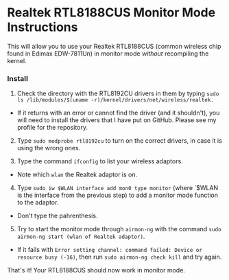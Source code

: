 # Realtek RTL8188CUS Monitor Mode Instructions

This will allow you to use your Realtek RTL8188CUS (common wireless chip
found in Edimax EDW-7811Un) in monitor mode _without_ recompiling the kernel.


### Install

1. Check the directory with the RTL8192CU drivers in them by typing `sudo ls /lib/modules/$(uname -r)/kernel/drivers/net/wireless/realtek.`
  * If it returns with an error or cannot find the driver (and it shouldn't), you will need to install the drivers that I have put on GitHub. Please see my profile for the repository.


2. Type `sudo modprobe rtl8192cu` to turn on the correct drivers, in case it is using the wrong ones.


3. Type the command `ifconfig` to list your wireless adaptors. 
  * Note which `wlan` the Realtek adaptor is on. 


4. Type `sudo iw $WLAN interface add mon0 type monitor` (where `$WLAN is the interface from the previous step) to add a monitor mode function to the adaptor. 
  * Don't type the pahrenthesis.


5. Try to start the monitor mode through `airmon-ng` with the command `sudo airmon-ng start (wlan of Realtek adaptor)`.
  * If it fails with `Error setting channel: command failed: Device or resource busy (-16)`, then run `sudo airmon-ng check kill` and try again.


That's it! Your RTL8188CUS should now work in monitor mode. 
